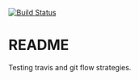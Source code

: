 [![Build Status](https://travis-ci.org/davide-romanini/test-travis-gitflow.svg?branch=develop)](https://travis-ci.org/davide-romanini/test-travis-gitflow)

# README

Testing travis and git flow strategies.